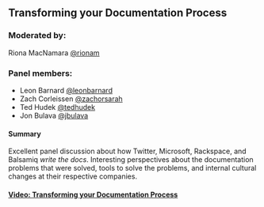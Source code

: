 
## Transforming your Documentation Process


### Moderated by:
Riona MacNamara [@rionam](https://twitter.com/rionam)


### Panel members:
* Leon Barnard [@leonbarnard](https://twitter.com/leonbarnard)
* Zach Corleissen [@zachorsarah](https://twitter.com/zachorsarah)
* Ted Hudek [@tedhudek](https://twitter.com/tedhudek)
* Jon Bulava [@jbulava](https://twitter.com/jbulava)


#### Summary
Excellent panel discussion about how Twitter, Microsoft, Rackspace, and Balsamiq *write the docs*. Interesting perspectives about the documentation problems that were solved, tools to solve the problems, and internal cultural changes at their respective companies.


#### [Video: Transforming your Documentation Process](https://youtu.be/Y2TGwUPb8R4)

